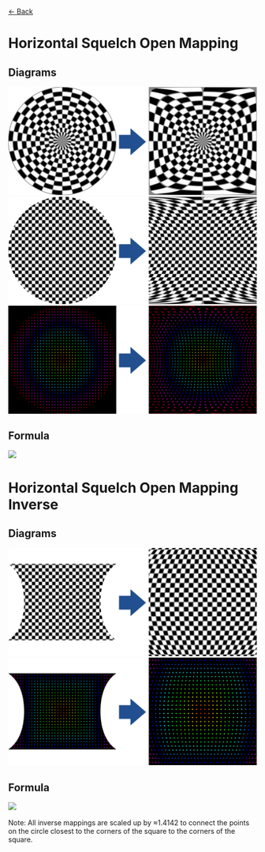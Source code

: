[<- Back](https://github.com/Kuuuube/Circular_Area/blob/main/wiki/mappings_index.md)

# Horizontal Squelch Open Mapping

## Diagrams
![](https://raw.githubusercontent.com/Kuuuube/Circular_Area/main/wiki/images/mappings/square_horizontal_squelch_open_mapping_circle_grid_thick_checkerboard.png)
![](https://raw.githubusercontent.com/Kuuuube/Circular_Area/main/wiki/images/mappings/square_horizontal_squelch_open_mapping_square_grid_thick_checkerboard.png)
![](https://raw.githubusercontent.com/Kuuuube/Circular_Area/main/wiki/images/mappings/square_horizontal_squelch_open_mapping_dot_grid_circle_rgb_gradient_circle.png)

## Formula
![](https://raw.githubusercontent.com/Kuuuube/Circular_Area/main/wiki/images/formulas/horizontal_squelch_open_mapping_formula.png)




# Horizontal Squelch Open Mapping Inverse

## Diagrams
![](https://raw.githubusercontent.com/Kuuuube/Circular_Area/main/wiki/images/mappings/circle_horizontal_squelch_open_mapping_square_grid_circle_thick_checkerboard.png)
![](https://raw.githubusercontent.com/Kuuuube/Circular_Area/main/wiki/images/mappings/circle_horizontal_squelch_open_mapping_dot_grid_square_rgb_gradient.png)

## Formula
![](https://raw.githubusercontent.com/Kuuuube/Circular_Area/main/wiki/images/formulas/horizontal_squelch_open_mapping_inverse_formula.png)

Note: All inverse mappings are scaled up by ≈1.4142 to connect the points on the circle closest to the corners of the square to the corners of the square.